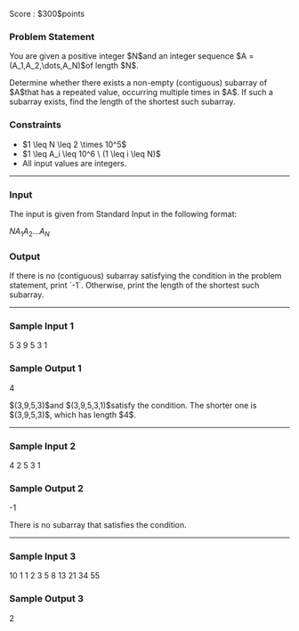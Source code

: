 
<div>

<span>

<span>

<p>
Score : $300$points
</p>

<div>

<section>

### **Problem Statement**

<p>
You are given a positive integer $N$and an integer sequence $A = (A_1,A_2,\dots,A_N)$of length $N$.
</p>

<p>
Determine whether there exists a non-empty (contiguous) subarray of $A$that has a repeated value, occurring multiple times in $A$. If such a subarray exists, find the length of the shortest such subarray.
</p>

</section>

</div>

<div>

<section>

### **Constraints**

<ul>

<li>
$1 \leq N \leq 2 \times 10^5$
</li>

<li>
$1 \leq A_i \leq 10^6 \ (1 \leq i \leq N)$
</li>

<li>
All input values are integers.
</li>

</ul>

</section>

</div>

---

<div>

<div>

<section>

### **Input**

<p>
The input is given from Standard Input in the following format:
</p>

<div>

$N$$A_1$$A_2$$\dots$$A_N$
</div>

</section>

</div>

<div>

<section>

### **Output**

<p>
If there is no (contiguous) subarray satisfying the condition in the problem statement, print `-1`. Otherwise, print the length of the shortest such subarray.
</p>

</section>

</div>

</div>

---

<div>

<section>

### **Sample Input 1**

<div>

5
3 9 5 3 1

</div>

</section>

</div>

<div>

<section>

### **Sample Output 1**

<div>

4

</div>

<p>
$(3,9,5,3)$and $(3,9,5,3,1)$satisfy the condition. The shorter one is $(3,9,5,3)$, which has length $4$.
</p>

</section>

</div>

---

<div>

<section>

### **Sample Input 2**

<div>

4
2 5 3 1

</div>

</section>

</div>

<div>

<section>

### **Sample Output 2**

<div>

-1

</div>

<p>
There is no subarray that satisfies the condition.
</p>

</section>

</div>

---

<div>

<section>

### **Sample Input 3**

<div>

10
1 1 2 3 5 8 13 21 34 55

</div>

</section>

</div>

<div>

<section>

### **Sample Output 3**

<div>

2

</div>

</section>

</div>

</span>

</span>

</div>
